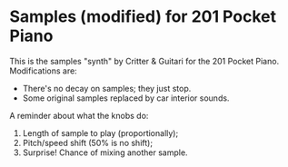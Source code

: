 # Samples (modified) for 201 Pocket Piano

This is the samples "synth" by Critter & Guitari for the
201 Pocket Piano. Modifications are:
* There's no decay on samples; they just stop.
* Some original samples replaced by car interior sounds.

A reminder about what the knobs do:
1. Length of sample to play (proportionally);
2. Pitch/speed shift (50% is no shift);
3. Surprise! Chance of mixing another sample.
